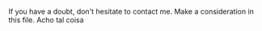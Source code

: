 If you have a doubt, don't hesitate to contact me. Make a consideration in this file.
Acho tal coisa
